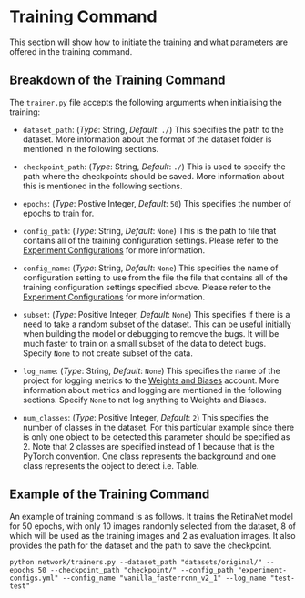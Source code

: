 # Training Command

This section will show how to initiate the training and what parameters are
offered in the training command.

## Breakdown of the Training Command
The `trainer.py` file accepts the following arguments when initialising the training:

- `dataset_path`:
  (*Type*: String,
   *Default*: `./`)
  This specifies the path to the dataset. More information about the format of the dataset folder is mentioned in the following sections.

- `checkpoint_path`: 
  (*Type*: String,
   *Default*: `./`)
  This is used to specify the path where the checkpoints should be saved. More information about this is mentioned in the following sections.

- `epochs`:
  (*Type*: Postive Integer,
   *Default*: `50`)
  This specifies the number of epochs to train for.

- `config_path`:
  (*Type*: String,
   *Default*: `None`)
  This is the path to file that contains all of the training configuration settings.
  Please refer to the [Experiment Configurations](configs.md) for more information.

- `config_name`:
  (*Type*: String,
   *Default*: `None`)
  This specifies the name of configuration setting to use from the file the file that
  contains all of the training configuration settings specified above. Please refer to the [Experiment Configurations](configs.md) for more information.

- `subset`:
  (*Type*: Positive Integer,
   *Default*: `None`)
  This specifies if there is a need to take a random subset of the dataset. This can be useful initially when building the model or debugging to remove the bugs. It will be much faster to train on a small subset of the data to detect bugs. Specify `None` to not create subset of the data.

- `log_name`:
  (*Type*: String,
   *Default*: `None`)
  This specifies the name of the project for logging metrics to the [Weights and Biases](https://wandb.ai/site) account. More information about metrics and logging are mentioned in the following sections. Specify `None` to not log anything to Weights and Biases.

- `num_classes`:
  (*Type*: Positive Integer,
   *Default*: `2`)
  This specifies the number of classes in the dataset. For this particular example since there is only one object to be detected this parameter should be specified as 2. Note that 2 classes are specified instead of 1 because that is the PyTorch convention. One class represents the background and one class represents the object to detect i.e. Table.


## Example of the Training Command
An example of training command is as follows. It trains the RetinaNet model for 50 epochs, with only 10 images randomly selected from the dataset, 8 of which will be used as the training images and 2 as evaluation images. It also provides the path for the dataset and the path to save the checkpoint. 

```
python network/trainers.py --dataset_path "datasets/original/" --epochs 50 --checkpoint_path "checkpoint/" --config_path "experiment-configs.yml" --config_name "vanilla_fasterrcnn_v2_1" --log_name "test-test"
```